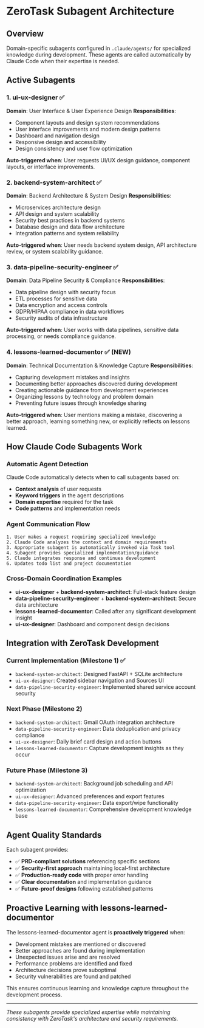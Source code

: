 # ZeroTask Subagent Architecture

## Overview
Domain-specific subagents configured in `.claude/agents/` for specialized knowledge during development. These agents are called automatically by Claude Code when their expertise is needed.

## Active Subagents

### 1. **ui-ux-designer** ✅
**Domain**: User Interface & User Experience Design
**Responsibilities**:
- Component layouts and design system recommendations
- User interface improvements and modern design patterns
- Dashboard and navigation design
- Responsive design and accessibility
- Design consistency and user flow optimization

**Auto-triggered when**: User requests UI/UX design guidance, component layouts, or interface improvements.

### 2. **backend-system-architect** ✅
**Domain**: Backend Architecture & System Design
**Responsibilities**:
- Microservices architecture design
- API design and system scalability
- Security best practices in backend systems
- Database design and data flow architecture
- Integration patterns and system reliability

**Auto-triggered when**: User needs backend system design, API architecture review, or system scalability guidance.

### 3. **data-pipeline-security-engineer** ✅
**Domain**: Data Pipeline Security & Compliance
**Responsibilities**:
- Data pipeline design with security focus
- ETL processes for sensitive data
- Data encryption and access controls
- GDPR/HIPAA compliance in data workflows
- Security audits of data infrastructure

**Auto-triggered when**: User works with data pipelines, sensitive data processing, or needs compliance guidance.

### 4. **lessons-learned-documentor** ✅ **(NEW)**
**Domain**: Technical Documentation & Knowledge Capture
**Responsibilities**:
- Capturing development mistakes and insights
- Documenting better approaches discovered during development
- Creating actionable guidance from development experiences
- Organizing lessons by technology and problem domain
- Preventing future issues through knowledge sharing

**Auto-triggered when**: User mentions making a mistake, discovering a better approach, learning something new, or explicitly reflects on lessons learned.

## How Claude Code Subagents Work

### Automatic Agent Detection
Claude Code automatically detects when to call subagents based on:
- **Context analysis** of user requests
- **Keyword triggers** in the agent descriptions
- **Domain expertise** required for the task
- **Code patterns** and implementation needs

### Agent Communication Flow
```
1. User makes a request requiring specialized knowledge
2. Claude Code analyzes the context and domain requirements
3. Appropriate subagent is automatically invoked via Task tool
4. Subagent provides specialized implementation/guidance
5. Claude integrates response and continues development
6. Updates todo list and project documentation
```

### Cross-Domain Coordination Examples
- **ui-ux-designer** + **backend-system-architect**: Full-stack feature design
- **data-pipeline-security-engineer** + **backend-system-architect**: Secure data architecture
- **lessons-learned-documentor**: Called after any significant development insight
- **ui-ux-designer**: Dashboard and component design decisions

## Integration with ZeroTask Development

### Current Implementation (Milestone 1) ✅
- `backend-system-architect`: Designed FastAPI + SQLite architecture
- `ui-ux-designer`: Created sidebar navigation and Sources UI
- `data-pipeline-security-engineer`: Implemented shared service account security

### Next Phase (Milestone 2)
- `backend-system-architect`: Gmail OAuth integration architecture
- `data-pipeline-security-engineer`: Data deduplication and privacy compliance
- `ui-ux-designer`: Daily brief card design and action buttons
- `lessons-learned-documentor`: Capture development insights as they occur

### Future Phase (Milestone 3)
- `backend-system-architect`: Background job scheduling and API optimization
- `ui-ux-designer`: Advanced preferences and export features
- `data-pipeline-security-engineer`: Data export/wipe functionality
- `lessons-learned-documentor`: Comprehensive development knowledge base

## Agent Quality Standards
Each subagent provides:
- ✅ **PRD-compliant solutions** referencing specific sections
- ✅ **Security-first approach** maintaining local-first architecture
- ✅ **Production-ready code** with proper error handling
- ✅ **Clear documentation** and implementation guidance
- ✅ **Future-proof designs** following established patterns

## Proactive Learning with lessons-learned-documentor
The lessons-learned-documentor agent is **proactively triggered** when:
- Development mistakes are mentioned or discovered
- Better approaches are found during implementation
- Unexpected issues arise and are resolved
- Performance problems are identified and fixed
- Architecture decisions prove suboptimal
- Security vulnerabilities are found and patched

This ensures continuous learning and knowledge capture throughout the development process.

---
*These subagents provide specialized expertise while maintaining consistency with ZeroTask's architecture and security requirements.*